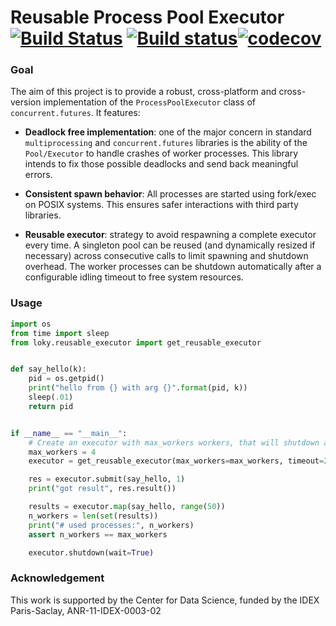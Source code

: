 # Reusable Process Pool Executor  [![Build Status](https://travis-ci.org/tomMoral/loky.svg?branch=master)](https://travis-ci.org/tomMoral/loky) [![Build status](https://ci.appveyor.com/api/projects/status/oifqilb5sb0p7fdp/branch/master?svg=true)](https://ci.appveyor.com/project/tomMoral/loky/branch/master)[![codecov](https://codecov.io/gh/tomMoral/loky/branch/master/graph/badge.svg)](https://codecov.io/gh/tomMoral/loky)


### Goal 

The aim of this project is to provide a robust, cross-platform and
cross-version implementation of the `ProcessPoolExecutor` class of
`concurrent.futures`.  It features:

  * __Deadlock free implementation__: one of the major concern in standard
    `multiprocessing` and `concurrent.futures` libraries is the ability of the
    `Pool/Executor` to handle crashes of worker processes. This library
    intends to fix those possible deadlocks and send back meaningful errors.

  * __Consistent spawn behavior__: All processes are started using fork/exec on
    POSIX systems. This ensures safer interactions with third party libraries.

  * __Reusable executor__: strategy to avoid respawning a complete executor
    every time. A singleton pool can be reused (and dynamically resized if
    necessary) across consecutive calls to limit spawning and shutdown
    overhead. The worker processes can be shutdown automatically after a
    configurable idling timeout to free system resources.

### Usage

```python
import os
from time import sleep
from loky.reusable_executor import get_reusable_executor


def say_hello(k):
    pid = os.getpid()
    print("hello from {} with arg {}".format(pid, k))
    sleep(.01)
    return pid


if __name__ == "__main__":
    # Create an executor with max_workers workers, that will shutdown after 2s
    max_workers = 4
    executor = get_reusable_executor(max_workers=max_workers, timeout=2)

    res = executor.submit(say_hello, 1)
    print("got result", res.result())

    results = executor.map(say_hello, range(50))
    n_workers = len(set(results))
    print("# used processes:", n_workers)
    assert n_workers == max_workers

    executor.shutdown(wait=True)

```

### Acknowledgement

This work is supported by the Center for Data Science, funded by the IDEX
Paris-Saclay, ANR-11-IDEX-0003-02
